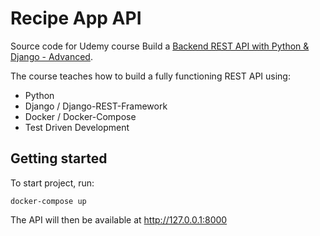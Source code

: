 # Recipe App API

Source code for Udemy course Build a [Backend REST API with Python & Django - Advanced](http://udemy.com/django-python-advanced/).

The course teaches how to build a fully functioning REST API using:

 - Python
 - Django / Django-REST-Framework
 - Docker / Docker-Compose
 - Test Driven Development

## Getting started

To start project, run:

```
docker-compose up
```

The API will then be available at http://127.0.0.1:8000
